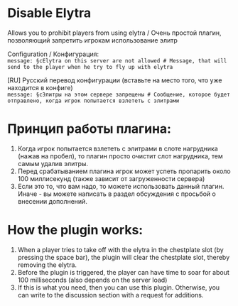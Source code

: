 # Disable Elytra
Allows you to prohibit players from using elytra / Очень простой плагин, позволяющий запретить игрокам использование элитр

Configuration / Конфигурация:  
`message: §cElytra on this server are not allowed # Message, that will send to the player when he try to fly up with elytra`

[RU] Русский перевод конфигурации (вставьте на место того, что уже находится в конфиге)  
`message: §cЭлитры на этом сервере запрещены # Сообщение, которое будет отправлено, когда игрок попытается взлететь с элитрами`

# Принцип работы плагина:
1. Когда игрок попытается взлететь с элитрами в слоте нагрудника (нажав на пробел), то плагин просто очистит слот нагрудника, тем самым удалив элитры.
2. Перед срабатыванием плагина игрок может успеть пропарить около 100 миллисекунд (также зависит от загруженности сервера)
3. Если это то, что вам надо, то можете использовать данный плагин. Иначе - вы можете написать в раздел обсуждения с просьбой о внесении дополнений.

# How the plugin works:
1. When a player tries to take off with the elytra in the chestplate slot (by pressing the space bar), the plugin will clear the chestplate slot, thereby removing the elytra.
2. Before the plugin is triggered, the player can have time to soar for about 100 milliseconds (also depends on the server load)
3. If this is what you need, then you can use this plugin. Otherwise, you can write to the discussion section with a request for additions.
